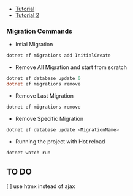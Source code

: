 - [Tutorial](https://www.youtube.com/watch?v=q2AcJmB03Io&list=PL82C6-O4XrHde_urqhKJHH-HTUfTK6siO)
- [Tutorial 2](https://www.youtube.com/watch?v=ZypiARkybY0)

### Migration Commands

- Intial Migration

```powershell
dotnet ef migrations add InitialCreate
```

- Remove All Migration and start from scratch

```powershell
dotnet ef database update 0
dotnet ef migrations remove
```

- Remove Last Migration

```powershell
dotnet ef migrations remove
```

- Remove Specific Migration

```powershell
dotnet ef database update <MigrationName>
```

- Running the project with Hot reload

```powershell
dotnet watch run
```
## TO DO
[ ] use htmx instead of ajax
